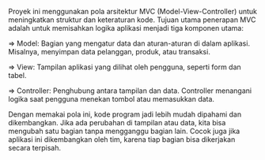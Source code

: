 Proyek ini menggunakan pola arsitektur MVC (Model-View-Controller) untuk meningkatkan struktur dan keteraturan kode. Tujuan utama penerapan MVC adalah untuk memisahkan logika aplikasi menjadi tiga komponen utama:

=>   Model: Bagian yang mengatur data dan aturan-aturan di dalam aplikasi. Misalnya, menyimpan data pelanggan, produk, atau transaksi.

=>   View: Tampilan aplikasi yang dilihat oleh pengguna, seperti form dan tabel.

=>   Controller: Penghubung antara tampilan dan data. Controller menangani logika saat pengguna menekan tombol atau memasukkan data.

Dengan memakai pola ini, kode program jadi lebih mudah dipahami dan dikembangkan. Jika ada perubahan di tampilan atau data, kita bisa mengubah satu bagian tanpa mengganggu bagian lain. Cocok juga jika aplikasi ini dikembangkan oleh tim, karena tiap bagian bisa dikerjakan secara terpisah.

